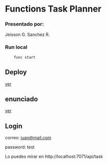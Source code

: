 # Functions Task Planner

### Presentado por:

Jeisson G. Sanchez R.

### Run local

~~~
    func start
~~~

## Deploy

[ver](https://taskplanner-functions.firebaseapp.com/)


## enunciado

[ver](https://github.com/ieti-eci/2.2-task-planner-api-part-2)

## Login

correo: juan@mail.com

password: test


Lo puedes mirar en http://localhost:7071/api/task